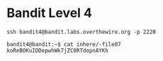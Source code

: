 # Bandit Level 4

```
ssh bandit4@bandit.labs.overthewire.org -p 2220
```

```
bandit4@bandit:~$ cat inhere/-file07
koReBOKuIDDepwhWk7jZC0RTdopnAYKh
```
